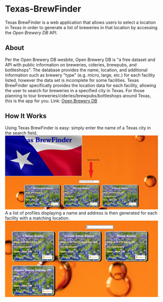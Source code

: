 # Texas-BrewFinder
Texas BrewFinder is a web application that allows users to select a location in Texas  in order to generate a list of breweries in that location by accessing the *Open Brewery DB* API. 

## About
Per the Open Brewery DB wesbite, Open Brewery DB is "a free dataset and API with public information on breweries, cideries, brewpubs, and bottleshops". The database provides the name, location, and additional information such as brewery "type" (e.g. micro, large, etc.) for each facility listed, however the data set is incomplete for some facilities. Texas BrewFinder specifically provides the location data for each facility, allowing the user to search for breweries in a specified city in Texas. For those planning to tour breweries/cideries/brewpubs/bottleshops around Texas, this is the app for you.
Link: [Open Brewery DB](https://www.openbrewerydb.org/)

## How It Works
Using Texas BrewFinder is easy: simply enter the name of a Texas city in the search field. ![Searchbar](images.brewfinder/txBrewFinder2.jpg)
A a list of profiles displaying a name and address is then generated for each facility with a matching location. ![Search Results](images.brewfinder/searchResults.jpg)

